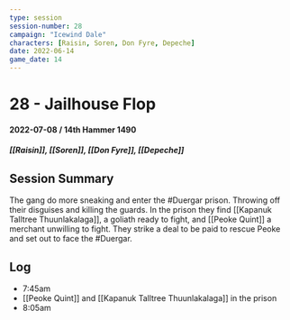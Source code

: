 ```yaml
---
type: session
session-number: 28
campaign: "Icewind Dale"
characters: [Raisin, Soren, Don Fyre, Depeche]
date: 2022-06-14
game_date: 14
---
```


# 28 - Jailhouse Flop
#### 2022-07-08 / 14th Hammer 1490
##### [[Raisin]], [[Soren]], [[Don Fyre]], [[Depeche]]

## Session Summary
The gang do more sneaking and enter the #Duergar  prison. Throwing off their disguises and killing the guards. In the prison they find [[Kapanuk Talltree Thuunlakalaga]], a goliath ready to fight, and [[Peoke Quint]] a merchant unwilling to fight. They strike a deal to be paid to rescue Peoke and set out to face the #Duergar.

## Log
- 7:45am
- [[Peoke Quint]] and [[Kapanuk Talltree Thuunlakalaga]] in the prison
- 8:05am
